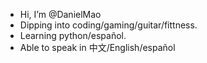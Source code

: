 - Hi, I’m @DanielMao
- Dipping into coding/gaming/guitar/fittness.
- Learning python/español.
- Able to speak in 中文/English/español

<!---
ShanMeister/ShanMeister is a ✨ special ✨ repository because its `README.md` (this file) appears on your GitHub profile.
You can click the Preview link to take a look at your changes.
--->
